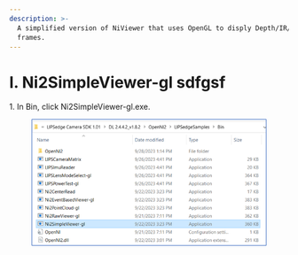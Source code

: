 ```yaml
---
description: >-
  A simplified version of NiViewer that uses OpenGL to disply Depth/IR/Color
  frames.
---
```


# I. Ni2SimpleViewer-gl sdfgsf

1\. In Bin, click Ni2SimpleViewer-gl.exe.   
<figure><img src="../../.gitbook/assets/global_camera/sample_codes/image (52).png" alt=""><figcaption></figcaption></figure>

